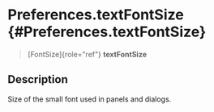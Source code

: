 Preferences.textFontSize {#Preferences.textFontSize}
========================

> [FontSize]{role="ref"} **textFontSize**

Description
-----------

Size of the small font used in panels and dialogs.
